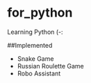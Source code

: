 # for_python

Learning  Python (-:

##Implemented

 * Snake Game
 * Russian Roulette Game
 * Robo Assistant

